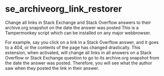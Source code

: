# se_archiveorg_link_restorer
Change all links in Stack Exchange and Stack Overflow answers to their archive.org snapshot on the date the answer was posted This is a Tampermonkey script which can be installed on any major webbrowser.

For example, say you click on a link in a Stack Overflow answer, and it goes to a 404, or the contents of the page has changed drastically. This extension, when activated, will change all links in all answers on a Stack Overflow or Stack Exchange question to go to its archive.org snapshot from the date the answer was posted. Therefore, you will see what the author saw when they posted the link in their answer.
